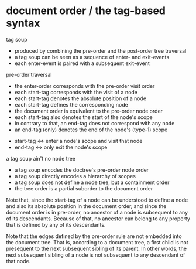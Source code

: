 
# document order / the tag-based syntax

tag soup
- produced by combining the pre-order and the post-order tree traversal
- a tag soup can be seen as a sequence of enter- and exit-events
- each enter-event is paired with a subsequent exit-event

pre-order traversal
- the enter-order corresponds with the pre-order visit order
- each start-tag corresponds with the visit of a node
- each start-tag denotes the absolute position of a node
- each start-tag defines the corresponding node
- the document order is equivalent to the pre-order node order
- each start-tag also denotes the start of the node's scope
- in contrary to that, an end-tag does not correspond with any node
- an end-tag (only) denotes the end of the node's (type-1) scope

* start-tag <=> enter a node's scope and visit that node
* end-tag <=> only exit the node's scope

a tag soup ain't no node tree
- a tag soup encodes the doctree's pre-order node order
- a tag soup directly encodes a hierarchy of scopes
- a tag soup does not define a node tree, but a containment order
- the tree order is a partial suborder to the document order

Note that, since the start-tag of a node can be understood to define a node
and also its absolute position in the document order, and since the document
order is in pre-order, no ancestor of a node is subsequent to any of its
descendants. Because of that, no ancestor can belong to any property that is
defined by any of its descendants.

Note that the edges defined by the pre-order rule are not embedded into the
document tree. That is, according to a document tree, a first child is not
presequent to the next subsequent sibling of its parent. In other words, the
next subsequent sibling of a node is not subsequent to any descendant of that
node.
